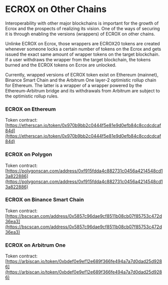 # ECROX on Other Chains

Interoperability with other major blockchains is important for the growth of Ecrox and the prospects of realizing its vision. One of the ways of securing it is through enabling the versions (wrappers) of ECROX on other chains.&#x20;

Unlinke ECROX on Ecrox, those wrappers are ECROX20 tokens are created whenever someone locks a certain number of tokens on the Ecrox and gets issued the exact same amount of wrapper tokens on the target blockchain. If a user withdraws the wrapper from the target blockchain, the tokens burned and the ECROX tokens on Ecrox are unlocked.&#x20;

Currently, wrapped versions of ECROX token exist on Ethereum (mainnet), Binance Smart Chain and the Arbitrum One layer-2 optimistic rollup chain for Ethereum. The latter is a wrapper of a wrapper powered by the Ethereum-Arbitrum bridge and its withdrawals from Arbitrum are subject to the optimistic rollup rules.&#x20;

### ECROX on Ethereum

Token contract: [https://etherscan.io/token/0x970b9bb2c0444f5e81e9d0efb84c8ccdcdcaf84d](https://etherscan.io/token/0x970b9bb2c0444f5e81e9d0efb84c8ccdcdcaf84d)

### ECROX on Polygon

Token contract: [https://polygonscan.com/address/0xf915fdda4c882731c0456a4214548cd13a822886](https://polygonscan.com/address/0xf915fdda4c882731c0456a4214548cd13a822886)

### ECROX on Binance Smart Chain

Token contract: [https://bscscan.com/address/0x5857c96dae9cf8511b08cb07f85753c472d36ea3](https://bscscan.com/address/0x5857c96dae9cf8511b08cb07f85753c472d36ea3)

### ECROX on Arbitrum One

Token contract: [https://arbiscan.io/token/0xbdef0e9ef12e689f366fe494a7a7d0dad25d9286](https://arbiscan.io/token/0xbdef0e9ef12e689f366fe494a7a7d0dad25d9286)
